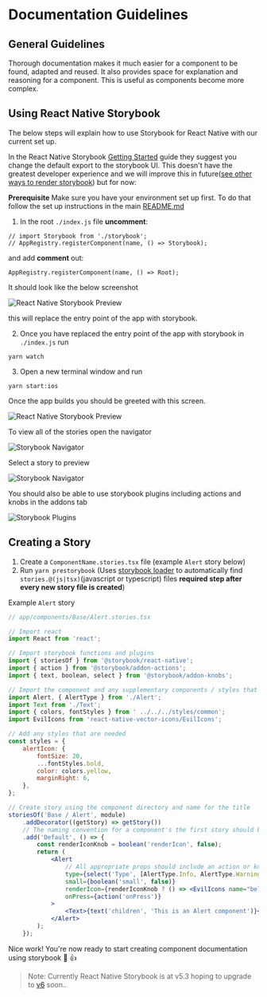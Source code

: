 # Documentation Guidelines

## General Guidelines

Thorough documentation makes it much easier for a component to be found, adapted and reused. It also provides space for explanation and reasoning for a component. This is useful as components become more complex.

## Using React Native Storybook

The below steps will explain how to use Storybook for React Native with our current set up.

In the React Native Storybook [Getting Started](https://github.com/storybookjs/react-native/tree/v5.3.25#getting-started) guide they suggest you change the default export to the storybook UI. This doesn't have the greatest developer experience and we will improve this in future([see other ways to render storybook](https://github.com/storybookjs/react-native/tree/v5.3.25#other-ways-to-render-storybook)) but for now:

**Prerequisite**
Make sure you have your environment set up first. To do that follow the set up instructions in the main [README.md](https://github.com/namnvsskpi/swallet#readme)

1. In the root `./index.js` file **uncomment**:

```
// import Storybook from './storybook';
// AppRegistry.registerComponent(name, () => Storybook);
```

and add **comment** out:

```
AppRegistry.registerComponent(name, () => Root);
```

It should look like the below screenshot

![React Native Storybook Preview](./images/rn.sb.0.png)

this will replace the entry point of the app with storybook.

2. Once you have replaced the entry point of the app with storybook in `./index.js` run

```
yarn watch
```

3. Open a new terminal window and run

```
yarn start:ios
```

Once the app builds you should be greeted with this screen.

![React Native Storybook Preview](./images/rn.sb.1.png)

To view all of the stories open the navigator

![Storybook Navigator](./images/rn.sb.2.png)

Select a story to preview

![Storybook Navigator](./images/rn.sb.3.png)

You should also be able to use storybook plugins including actions and knobs in the addons tab

![Storybook Plugins](./images/rn.sb.4.png)

## Creating a Story

1. Create a `ComponentName.stories.tsx` file (example `Alert` story below)
2. Run `yarn prestorybook` (Uses [storybook loader](https://github.com/elderfo/react-native-storybook-loader) to automatically find `stories.@(js|tsx)`(javascript or typescript) files **required step after every new story file is created**)

Example `Alert` story

```jsx
// app/components/Base/Alert.stories.tsx

// Import react
import React from 'react';

// Import storybook functions and plugins
import { storiesOf } from '@storybook/react-native';
import { action } from '@storybook/addon-actions';
import { text, boolean, select } from '@storybook/addon-knobs';

// Import the component and any supplementary components / styles that will help with documentation / interactivity
import Alert, { AlertType } from './Alert';
import Text from './Text';
import { colors, fontStyles } from ' ../../../styles/common';
import EvilIcons from 'react-native-vector-icons/EvilIcons';

// Add any styles that are needed
const styles = {
	alertIcon: {
		fontSize: 20,
		...fontStyles.bold,
		color: colors.yellow,
		marginRight: 6,
	},
};

// Create story using the component directory and name for the title
storiesOf('Base / Alert', module)
	.addDecorator((getStory) => getStory())
	// The naming convention for a component's the first story should be "Default"
	.add('Default', () => {
		const renderIconKnob = boolean('renderIcon', false);
		return (
			<Alert
				// All appropriate props should include an action or knob to show component api options
				type={select('Type', [AlertType.Info, AlertType.Warning, AlertType.Error], AlertType.Warning)}
				small={boolean('small', false)}
				renderIcon={renderIconKnob ? () => <EvilIcons name="bell" style={styles.alertIcon} /> : () => null}
				onPress={action('onPress')}
			>
				<Text>{text('children', 'This is an Alert component')}</Text>
			</Alert>
		);
	});
```

Nice work! You're now ready to start creating component documentation using storybook 🎉 👍

> Note: Currently React Native Storybook is at v5.3 hoping to upgrade to [v6](https://github.com/storybookjs/react-native/blob/next-6.0/v6README.md) soon..
